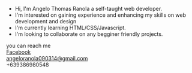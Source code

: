 - Hi, I'm Angelo Thomas Ranola a self-taught web developer. <br>
- I'm interested on gaining experience and enhancing my skills on web development and design <br>
- I'm currently learning HTML/CSS/Javascript. <br>
- I'm looking to collaborate on any begginer friendly projects. <br>

you can reach me <br>
<a href="https://www.facebook.com/"> Facebook </a> <br>
<a href="https://mail.google.com/mail/u/0/#inbox"> angeloranola090314@gmail.com </a> <br>
+639386980548
